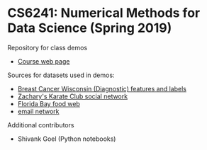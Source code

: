 # CS6241: Numerical Methods for Data Science (Spring 2019)
Repository for class demos

- [Course web page](http://www.cs.cornell.edu/courses/cs6241/2019sp/)

Sources for datasets used in demos:

- [Breast Cancer Wisconsin (Diagnostic) features and labels](https://archive.ics.uci.edu/ml/datasets/Breast+Cancer+Wisconsin+(Diagnostic))
- [Zachary's Karate Club social network](http://konect.uni-koblenz.de/networks/ucidata-zachary)
- [Florida Bay food web](https://snap.stanford.edu/data/Florida-bay.html)
- [email network](https://snap.stanford.edu/data/email-Eu-core.html)

Additional contributors

- Shivank Goel (Python notebooks)

